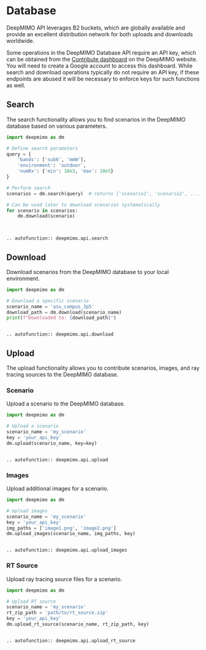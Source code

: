 # Database

DeepMIMO API leverages B2 buckets, which are globally available and provide an excellent distribution network for both uploads and downloads worldwide.

Some operations in the DeepMIMO Database API require an API key, which can be obtained from the [Contribute dashboard](https://deepmimo.net/dashboard) on the DeepMIMO website. You will need to create a Google account to access this dashboard. While search and download operations typically do not require an API key, if these endpoints are abused it will be necessary to enforce keys for such functions as well.


## Search

The search functionality allows you to find scenarios in the DeepMIMO database based on various parameters.

```python
import deepmimo as dm

# Define search parameters
query = {
    'bands': ['sub6', 'mmW'],
    'environment': 'outdoor',
    'numRx': {'min': 10e3, 'max': 10e5}
}

# Perform search
scenarios = dm.search(query)  # returns ['scenario1', 'scenario2', ...]

# Can be used later to download scenarios systematically
for scenario in scenarios:
    dm.download(scenario)
    
```

```{eval-rst}

.. autofunction:: deepmimo.api.search

```

## Download

Download scenarios from the DeepMIMO database to your local environment. 

```python
import deepmimo as dm

# Download a specific scenario
scenario_name = 'asu_campus_3p5'
download_path = dm.download(scenario_name)
print(f"Downloaded to: {download_path}")
```

```{eval-rst}

.. autofunction:: deepmimo.api.download

```

## Upload

The upload functionality allows you to contribute scenarios, images, and ray tracing sources to the DeepMIMO database.

### Scenario

Upload a scenario to the DeepMIMO database.

```python
import deepmimo as dm

# Upload a scenario
scenario_name = 'my_scenario'
key = 'your_api_key'
dm.upload(scenario_name, key=key)
```

```{eval-rst}

.. autofunction:: deepmimo.api.upload

```

### Images

Upload additional images for a scenario.

```python
import deepmimo as dm

# Upload images
scenario_name = 'my_scenario'
key = 'your_api_key'
img_paths = ['image1.png', 'image2.png']
dm.upload_images(scenario_name, img_paths, key)
```

```{eval-rst}

.. autofunction:: deepmimo.api.upload_images

```

### RT Source

Upload ray tracing source files for a scenario.

```python
import deepmimo as dm

# Upload RT source
scenario_name = 'my_scenario'
rt_zip_path = 'path/to/rt_source.zip'
key = 'your_api_key'
dm.upload_rt_source(scenario_name, rt_zip_path, key)
```

```{eval-rst}

.. autofunction:: deepmimo.api.upload_rt_source

```


